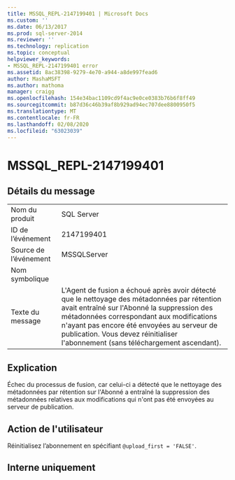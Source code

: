 ```yaml
---
title: MSSQL_REPL-2147199401 | Microsoft Docs
ms.custom: ''
ms.date: 06/13/2017
ms.prod: sql-server-2014
ms.reviewer: ''
ms.technology: replication
ms.topic: conceptual
helpviewer_keywords:
- MSSQL_REPL-2147199401 error
ms.assetid: 8ac38398-9279-4e70-a944-a8de997fead6
author: MashaMSFT
ms.author: mathoma
manager: craigg
ms.openlocfilehash: 154e34bac1109cd9f4ac9e0ce0383b76b6f8ff49
ms.sourcegitcommit: b87d36c46b39af8b929ad94ec707dee8800950f5
ms.translationtype: MT
ms.contentlocale: fr-FR
ms.lasthandoff: 02/08/2020
ms.locfileid: "63023039"
---
```

# <a name="mssql_repl-2147199401"></a>MSSQL_REPL-2147199401
    
## <a name="message-details"></a>Détails du message  
  
|||  
|-|-|  
|Nom du produit|SQL Server|  
|ID de l’événement|2147199401|  
|Source de l’événement|MSSQLServer|  
|Nom symbolique||  
|Texte du message|L'Agent de fusion a échoué après avoir détecté que le nettoyage des métadonnées par rétention avait entraîné sur l'Abonné la suppression des métadonnées correspondant aux modifications n'ayant pas encore été envoyées au serveur de publication. Vous devez réinitialiser l'abonnement (sans téléchargement ascendant).|  
  
## <a name="explanation"></a>Explication  
 Échec du processus de fusion, car celui-ci a détecté que le nettoyage des métadonnées par rétention sur l'Abonné a entraîné la suppression des métadonnées relatives aux modifications qui n'ont pas été envoyées au serveur de publication.  
  
## <a name="user-action"></a>Action de l'utilisateur  
 Réinitialisez l’abonnement en spécifiant `@upload_first = 'FALSE'`.  
  
## <a name="internal-only"></a>Interne uniquement  
  
